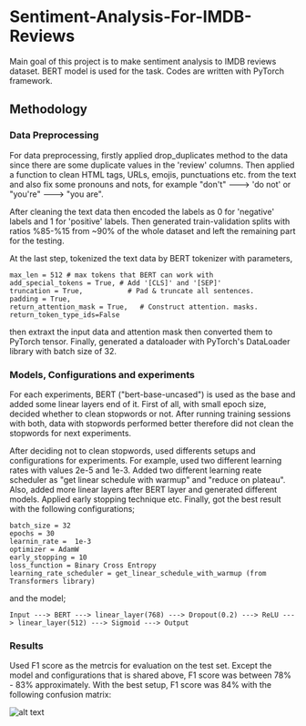 # Sentiment-Analysis-For-IMDB-Reviews

Main goal of this project is to make sentiment analysis to IMDB reviews dataset. BERT model is used for the task. Codes are written with PyTorch framework.

## Methodology

### Data Preprocessing

For data preprocessing, firstly applied drop_duplicates method to the data since there are some duplicate values in the 'review' columns. Then applied a function to clean HTML tags, URLs, emojis, punctuations etc. from the text and also fix some pronouns and nots, for example "don't" ---> 'do not' or "you're" ---> "you are".

After cleaning the text data then encoded the labels as 0 for 'negative' labels and 1 for 'positive' labels. Then generated train-validation splits with ratios %85-%15 from ~90% of the whole dataset and left the remaining part for the testing.

At the last step, tokenized the text data by BERT tokenizer with parameters,

    max_len = 512 # max tokens that BERT can work with
    add_special_tokens = True, # Add '[CLS]' and '[SEP]'
    truncation = True,           # Pad & truncate all sentences.
    padding = True,
    return_attention_mask = True,   # Construct attention. masks.
    return_token_type_ids=False
        
then extraxt the input data and attention mask then converted them to PyTorch tensor. Finally, generated a dataloader with PyTorch's DataLoader library with batch size of 32.

### Models, Configurations and experiments

For each experiments, BERT ("bert-base-uncased") is used as the base and added some linear layers end of it. First of all, with small epoch size, decided whether to clean stopwords or not. After running training sessions with both, data with stopwords performed better therefore did not clean the stopwords for next experiments. 

After deciding not to clean stopwords, used differents setups and configurations for experiments. For example, used two different learning rates with values 2e-5 and 1e-3. Added two different learning reate scheduler as "get linear schedule with warmup" and "reduce on plateau". Also, added more linear layers after BERT layer and generated different models. Applied early stopping technique etc. Finally, got the best result with the following configurations;

    batch_size = 32
    epochs = 30
    learnin_rate =  1e-3
    optimizer = AdamW
    early_stopping = 10
    loss_function = Binary Cross Entropy
    learning_rate_scheduler = get_linear_schedule_with_warmup (from Transformers library)


and the model;

    Input ---> BERT ---> linear_layer(768) ---> Dropout(0.2) ---> ReLU ---> linear_layer(512) ---> Sigmoid ---> Output

### Results 

Used F1 score as the metrcis for evaluation on the test set. Except the model and configurations that is shared above, F1 score was between 78% - 83% approximately. With the best setup, F1 score was 84% with the following confusion matrix:

![alt text](https://github.com/yunsemr/Sentiment-Analysis-For-IMDB-Reviews/image.jpg?raw=true)

    
